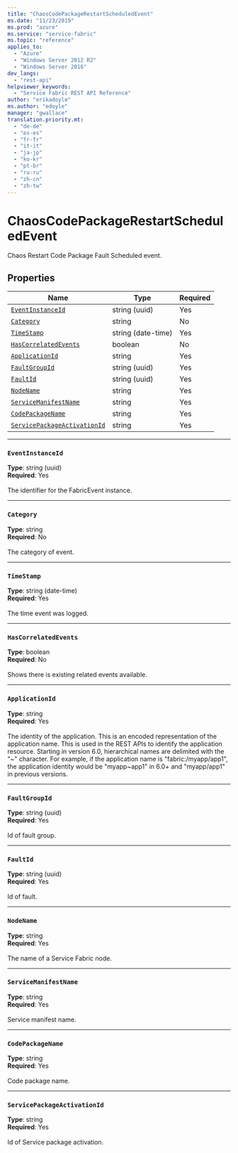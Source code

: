 ```yaml
---
title: "ChaosCodePackageRestartScheduledEvent"
ms.date: "11/23/2019"
ms.prod: "azure"
ms.service: "service-fabric"
ms.topic: "reference"
applies_to: 
  - "Azure"
  - "Windows Server 2012 R2"
  - "Windows Server 2016"
dev_langs: 
  - "rest-api"
helpviewer_keywords: 
  - "Service Fabric REST API Reference"
author: "erikadoyle"
ms.author: "edoyle"
manager: "gwallace"
translation.priority.mt: 
  - "de-de"
  - "es-es"
  - "fr-fr"
  - "it-it"
  - "ja-jp"
  - "ko-kr"
  - "pt-br"
  - "ru-ru"
  - "zh-cn"
  - "zh-tw"
---
```

# ChaosCodePackageRestartScheduledEvent

Chaos Restart Code Package Fault Scheduled event.

## Properties
| Name | Type | Required |
| --- | --- | --- |
| [`EventInstanceId`](#eventinstanceid) | string (uuid) | Yes |
| [`Category`](#category) | string | No |
| [`TimeStamp`](#timestamp) | string (date-time) | Yes |
| [`HasCorrelatedEvents`](#hascorrelatedevents) | boolean | No |
| [`ApplicationId`](#applicationid) | string | Yes |
| [`FaultGroupId`](#faultgroupid) | string (uuid) | Yes |
| [`FaultId`](#faultid) | string (uuid) | Yes |
| [`NodeName`](#nodename) | string | Yes |
| [`ServiceManifestName`](#servicemanifestname) | string | Yes |
| [`CodePackageName`](#codepackagename) | string | Yes |
| [`ServicePackageActivationId`](#servicepackageactivationid) | string | Yes |

____
### `EventInstanceId`
__Type__: string (uuid) <br/>
__Required__: Yes<br/>
<br/>
The identifier for the FabricEvent instance.

____
### `Category`
__Type__: string <br/>
__Required__: No<br/>
<br/>
The category of event.

____
### `TimeStamp`
__Type__: string (date-time) <br/>
__Required__: Yes<br/>
<br/>
The time event was logged.

____
### `HasCorrelatedEvents`
__Type__: boolean <br/>
__Required__: No<br/>
<br/>
Shows there is existing related events available.

____
### `ApplicationId`
__Type__: string <br/>
__Required__: Yes<br/>
<br/>
The identity of the application. This is an encoded representation of the application name. This is used in the REST APIs to identify the application resource.
Starting in version 6.0, hierarchical names are delimited with the "\~" character. For example, if the application name is "fabric:/myapp/app1",
the application identity would be "myapp\~app1" in 6.0+ and "myapp/app1" in previous versions.


____
### `FaultGroupId`
__Type__: string (uuid) <br/>
__Required__: Yes<br/>
<br/>
Id of fault group.

____
### `FaultId`
__Type__: string (uuid) <br/>
__Required__: Yes<br/>
<br/>
Id of fault.

____
### `NodeName`
__Type__: string <br/>
__Required__: Yes<br/>
<br/>
The name of a Service Fabric node.

____
### `ServiceManifestName`
__Type__: string <br/>
__Required__: Yes<br/>
<br/>
Service manifest name.

____
### `CodePackageName`
__Type__: string <br/>
__Required__: Yes<br/>
<br/>
Code package name.

____
### `ServicePackageActivationId`
__Type__: string <br/>
__Required__: Yes<br/>
<br/>
Id of Service package activation.
